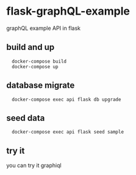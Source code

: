 # flask-graphQL-example
graphQL example API in flask

## build and up

```
  docker-compose build
  docker-compose up
```

## database migrate

```
  docker-compose exec api flask db upgrade
```

## seed data

```
  docker-compose exec api flask seed sample
```

## try it

you can try it graphiql
